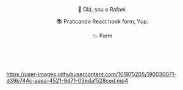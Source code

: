 <p align="center">👋 Olá, sou o Rafael.</p>  
<p align="center">📚 Praticando  React hook form, Yup.</p>  
<p align="center">📉 Form</p>  

<br>
<br> 
<br>

https://user-images.githubusercontent.com/101975205/190030071-d39b744c-aaea-4521-9d71-03edaf528ced.mp4
